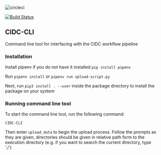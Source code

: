![circleci](https://circleci.com/gh/dfci/cidc-cli.svg?style=shield&circle-token=f1cc21bf7abc3bddd43d1ed02bc2d24849d18f0f|alt=circleci)

[![Build Status](http://35.196.130.201/jenk/buildStatus/icon?job=sample-test/master)](http://35.196.130.201/jenk/job/sample-test/job/master/)

## CIDC-CLI

Command line tool for interfacing with the CIDC workflow pipeline

### Installation

Install pipenv if you do not have it installed `pip install pipenv`

Run `pipenv install` or `pipenv run upload-script.py`

Next, run `pip3 install . --user` inside the package directory to install the package on your system

### Running command line tool

To start the command line tool, run the following command:

`CIDC-CLI`

Then enter `upload_data` to begin the upload process. Follow the prompts as they are given, directories should be given in relative path form to the execution directory (e.g. if you want to search the current directory, type './')

